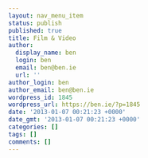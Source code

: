 ```yaml
---
layout: nav_menu_item
status: publish
published: true
title: Film & Video
author:
  display_name: ben
  login: ben
  email: ben@ben.ie
  url: ''
author_login: ben
author_email: ben@ben.ie
wordpress_id: 1845
wordpress_url: https://ben.ie/?p=1845
date: '2013-01-07 00:21:23 +0000'
date_gmt: '2013-01-07 00:21:23 +0000'
categories: []
tags: []
comments: []
---
```


